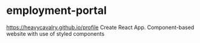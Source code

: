 # employment-portal
https://heavycavalry.github.io/profile
Create React App. Component-based website with use of styled components
